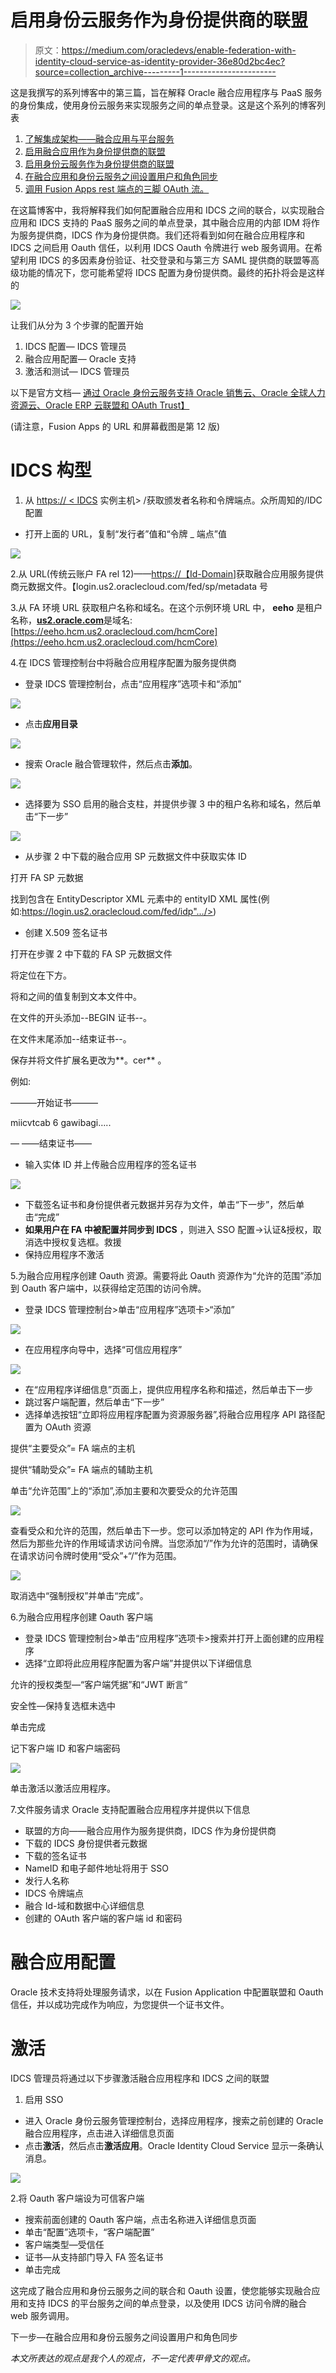 # 启用身份云服务作为身份提供商的联盟

> 原文：<https://medium.com/oracledevs/enable-federation-with-identity-cloud-service-as-identity-provider-36e80d2bc4ec?source=collection_archive---------1----------------------->

这是我撰写的系列博客中的第三篇，旨在解释 Oracle 融合应用程序与 PaaS 服务的身份集成，使用身份云服务来实现服务之间的单点登录。这是这个系列的博客列表

1.  [了解集成架构——融合应用与平台服务](/@amit.gokhru/understanding-the-integration-architecture-fusion-application-with-platform-services-9b8297594873)
2.  [启用融合应用作为身份提供商的联盟](/@amit.gokhru/enable-federation-with-fusion-apps-as-identity-provider-1ca6d795659c)
3.  [启用身份云服务作为身份提供商的联盟](/@amit.gokhru/enable-federation-with-identity-cloud-service-as-identity-provider-36e80d2bc4ec)
4.  [在融合应用和身份云服务之间设置用户和角色同步](/@amit.gokhru/setting-up-users-and-roles-synchronization-between-fusion-apps-and-identity-cloud-service-70dcf2144107)
5.  [调用 Fusion Apps rest 端点的三脚 OAuth 流。](/@amit.gokhru/3-legged-oauth-flow-to-invoke-fusion-apps-rest-endpoints-5fc6b0b7b059)

在这篇博客中，我将解释我们如何配置融合应用和 IDCS 之间的联合，以实现融合应用和 IDCS 支持的 PaaS 服务之间的单点登录，其中融合应用的内部 IDM 将作为服务提供商，IDCS 作为身份提供商。我们还将看到如何在融合应用程序和 IDCS 之间启用 Oauth 信任，以利用 IDCS Oauth 令牌进行 web 服务调用。在希望利用 IDCS 的多因素身份验证、社交登录和与第三方 SAML 提供商的联盟等高级功能的情况下，您可能希望将 IDCS 配置为身份提供商。最终的拓扑将会是这样的

![](img/33e49f13d13d5ba54fda2edf7b3d3cc4.png)

让我们从分为 3 个步骤的配置开始

1.  IDCS 配置— IDCS 管理员
2.  融合应用配置— Oracle 支持
3.  激活和测试— IDCS 管理员

以下是官方文档— [通过 Oracle 身份云服务支持 Oracle 销售云、Oracle 全球人力资源云、Oracle ERP 云联盟和 OAuth Trust】](https://cloud.oracle.com/developer/solutions?tab=tasks&solutionguid=OCPSI-GUID-53C8A800-3DC3-48F0-930E-11797185406B)

(请注意，Fusion Apps 的 URL 和屏幕截图是第 12 版)

# IDCS 构型

1.  从 [https:// < IDCS](https://%3cIDCS) 实例主机> /获取颁发者名称和令牌端点。众所周知的/IDC 配置

*   打开上面的 URL，复制“发行者”值和“令牌 _ 端点”值

![](img/e23f0b685de0a0ed82e1611095d803d4.png)

2.从 URL(传统云账户 FA rel 12)——[https://【Id-Domain](https://[Id-Domain)]获取融合应用服务提供商元数据文件。【login.us2.oraclecloud.com/fed/sp/metadata 号

3.从 FA 环境 URL 获取租户名称和域名。在这个示例环境 URL 中， **eeho** 是租户名称，[**us2.oracle.com**](http://us2.oracle.com/)是域名:[https://eeho.hcm.us2.oraclecloud.com/hcmCore](https://eeho.hcm.us2.oraclecloud.com/hcmCore)

4.在 IDCS 管理控制台中将融合应用程序配置为服务提供商

*   登录 IDCS 管理控制台，点击“应用程序”选项卡和“添加”

![](img/3dd96069c35cc2fe444b70f81168eee0.png)

*   点击**应用目录**

![](img/2317493743c1a2ac02a4105365886e57.png)

*   搜索 Oracle 融合管理软件，然后点击**添加**。

![](img/c3e4f59afa90a3715df0d62815829ffa.png)

*   选择要为 SSO 启用的融合支柱，并提供步骤 3 中的租户名称和域名，然后单击“下一步”

![](img/b190f38fd5b19a018343740589a509ed.png)

*   从步骤 2 中下载的融合应用 SP 元数据文件中获取实体 ID

打开 FA SP 元数据

找到包含在 EntityDescriptor XML 元素中的 entityID XML 属性(例如:<entitydescriptor id="”id-6wBqfqu3lAOooHG3n666jh0vgqM-”" entityid="”<a" class="ae jl" href="https://login.us2.oraclecloud.com/fed/idp" rel="noopener ugc nofollow" target="_blank">https://login.us2.oraclecloud.com/fed/idp"…/>)</entitydescriptor>

*   创建 X.509 签名证书

打开在步骤 2 中下载的 FA SP 元数据文件

将<x509certificate>定位在<keydescriptor use="”signing”">下方。</keydescriptor></x509certificate>

将<x509certificate>和</x509certificate>之间的值复制到文本文件中。

在文件的开头添加--BEGIN 证书--。

在文件末尾添加--结束证书--。

保存并将文件扩展名更改为**。cer** 。

例如:

———开始证书———

miicvtcab 6 gawibagi…..

— ——结束证书——

*   输入实体 ID 并上传融合应用程序的签名证书

![](img/4f338a76f05f9a425f6e7c2ea4683e86.png)

*   下载签名证书和身份提供者元数据并另存为文件，单击“下一步”，然后单击“完成”
*   **如果用户在 FA 中被配置并同步到 IDCS** ，则进入 SSO 配置→认证&授权，取消选中授权复选框。救援
*   保持应用程序不激活

5.为融合应用程序创建 Oauth 资源。需要将此 Oauth 资源作为“允许的范围”添加到 Oauth 客户端中，以获得给定范围的访问令牌。

*   登录 IDCS 管理控制台>单击“应用程序”选项卡>“添加”

![](img/0bae648316e5025aef6831f236ae9427.png)

*   在应用程序向导中，选择“可信应用程序”

![](img/2c3271a23fe52de5c541e4d325327ae7.png)

*   在“应用程序详细信息”页面上，提供应用程序名称和描述，然后单击下一步
*   跳过客户端配置，然后单击“下一步”
*   选择单选按钮“立即将应用程序配置为资源服务器”,将融合应用程序 API 路径配置为 OAuth 资源

提供“主要受众”= FA 端点的主机

提供“辅助受众”= FA 端点的辅助主机

单击“允许范围”上的“添加”,添加主要和次要受众的允许范围

![](img/2923c8d8235fb7595332d04f1c0b54f2.png)

查看受众和允许的范围，然后单击下一步。您可以添加特定的 API 作为作用域，然后为那些允许的作用域请求访问令牌。当您添加“/”作为允许的范围时，请确保在请求访问令牌时使用“受众”+“/”作为范围。

![](img/0a23059db907be1d92bfdba02f2895cb.png)

取消选中“强制授权”并单击“完成”。

6.为融合应用程序创建 Oauth 客户端

*   登录 IDCS 管理控制台>单击“应用程序”选项卡>搜索并打开上面创建的应用程序
*   选择“立即将此应用程序配置为客户端”并提供以下详细信息

允许的授权类型—“客户端凭据”和“JWT 断言”

安全性—保持复选框未选中

单击完成

记下客户端 ID 和客户端密码

![](img/b595a96134f01033b5f682d465702ce3.png)

单击激活以激活应用程序。

7.文件服务请求 Oracle 支持配置融合应用程序并提供以下信息

*   联盟的方向——融合应用作为服务提供商，IDCS 作为身份提供商
*   下载的 IDCS 身份提供者元数据
*   下载的签名证书
*   NameID 和电子邮件地址将用于 SSO
*   发行人名称
*   IDCS 令牌端点
*   融合 Id-域和数据中心详细信息
*   创建的 OAuth 客户端的客户端 id 和密码

# 融合应用配置

Oracle 技术支持将处理服务请求，以在 Fusion Application 中配置联盟和 Oauth 信任，并以成功完成作为响应，为您提供一个证书文件。

# 激活

IDCS 管理员将通过以下步骤激活融合应用程序和 IDCS 之间的联盟

1.  启用 SSO

*   进入 Oracle 身份云服务管理控制台，选择应用程序，搜索之前创建的 Oracle 融合应用程序，点击进入详细信息页面
*   点击**激活**，然后点击**激活应用**。Oracle Identity Cloud Service 显示一条确认消息。

![](img/3bb3d8deed8dcd4abe25bde004339220.png)

2.将 Oauth 客户端设为可信客户端

*   搜索前面创建的 Oauth 客户端，点击名称进入详细信息页面
*   单击“配置”选项卡，“客户端配置”
*   客户端类型—受信任
*   证书—从支持部门导入 FA 签名证书
*   单击完成

这完成了融合应用和身份云服务之间的联合和 Oauth 设置，使您能够实现融合应用和支持 IDCS 的平台服务之间的单点登录，以及使用 IDCS 访问令牌的融合 web 服务调用。

下一步—在融合应用和身份云服务之间设置用户和角色同步

*本文所表达的观点是我个人的观点，不一定代表甲骨文的观点。*